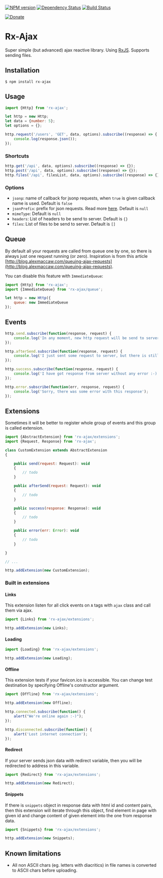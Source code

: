 [![NPM version](https://img.shields.io/npm/v/rx-ajax.svg?style=flat-square)](https://www.npmjs.com/package/rx-ajax)
[![Dependency Status](https://img.shields.io/gemnasium/Carrooi/Js-RxAjax.svg?style=flat-square)](https://gemnasium.com/Carrooi/Js-RxAjax)
[![Build Status](https://img.shields.io/travis/Carrooi/Js-RxAjax.svg?style=flat-square)](https://travis-ci.org/Carrooi/Js-RxAjax)

[![Donate](https://img.shields.io/badge/donate-PayPal-brightgreen.svg?style=flat-square)](https://www.paypal.com/cgi-bin/webscr?cmd=_s-xclick&hosted_button_id=WWGYRW56TBG9J)

# Rx-Ajax

Super simple (but advanced) ajax reactive library. Using [RxJS](https://github.com/Reactive-Extensions/RxJS).
Supports sending files.

## Installation

```
$ npm install rx-ajax
```

## Usage

```js
import {Http} from 'rx-ajax';

let http = new Http;
let data = {number: 5};
let options = {};

http.request('/users', 'GET', data, options).subscribe((response) => {
	console.log(response.json());
});
```

### Shortcuts

```js
http.get('/api', data, options).subscribe((response) => {});
http.post('/api', data, options).subscribe((response) => {});
http.files('/api', filesList, data, options).subscribe((response) => {});
```

### Options

* `jsonp`: name of callback for jsonp requests, when `true` is given callback name is used. Default is `false`
* `jsonPrefix`: prefix for json requests. Read more [here](http://stackoverflow.com/questions/2669690/why-does-google-prepend-while1-to-their-json-responses). Default is `null`
* `mimeType`: Default is `null`
* `headers`: List of headers to be send to server. Default is `{}`
* `files`: List of files to be send to server. Default is `[]`

## Queue

By default all your requests are called from queue one by one, so there is always just one request running (or zero).
Inspiration is from this article [http://blog.alexmaccaw.com/queuing-ajax-requests](http://blog.alexmaccaw.com/queuing-ajax-requests).

You can disable this feature with `ImmediateQueue`:

```js
import {Http} from 'rx-ajax';
import {ImmediateQueue} from 'rx-ajax/queue';

let http = new Http({
	queue: new ImmediateQueue
});
```

## Events

```js
http.send.subscribe(function(response, request) {
    console.log('In any moment, new http request will be send to server');
});

http.afterSend.subscribe(function(response, request) {
    console.log('I just sent some request to server, but there is still no response');
});

http.success.subscribe(function(response, request) {
    console.log('I have got response from server without any error :-)');
});

http.error.subscribe(function(err, response, request) {
    console.log('Sorry, there was some error with this response');
});
```

## Extensions

Sometimes it will be better to register whole group of events and this group is called extension.

```js
import {AbstractExtension} from 'rx-ajax/extensions';
import {Request, Response} from 'rx-ajax';

class CustomExtension extends AbstractExtension
{

	public send(request: Request): void
	{
		// todo
	}

	public afterSend(request: Request): void
	{
		// todo
	}

	public success(response: Response): void
	{
		// todo
	}

	public error(err: Error): void
	{
		// todo
	}

}

// ...

http.addExtension(new CustomExtension);
```

### Built in extensions

#### Links

This extension listen for all click events on `A` tags with `ajax` class and call them via ajax.

```js
import {Links} from 'rx-ajax/extensions';

http.addExtension(new Links);
```

#### Loading

```js
import {Loading} from 'rx-ajax/extensions';

http.addExtension(new Loading);
```

#### Offline

This extension tests if your favicon.ico is accessible. You can change test destination by specifying Offline's
constructor argument.

```js
import {Offline} from 'rx-ajax/extensions';

http.addExtension(new Offline);

http.connected.subscribe(function() {
    alert("We're online again :-)");
});

http.disconnected.subscribe(function() {
    alert('Lost internet connection');
});
```

#### Redirect

If your server sends json data with redirect variable, then you will be redirected to address in this variable.

```js
import {Redirect} from 'rx-ajax/extensions';

http.addExtension(new Redirect);
```

#### Snippets

If there is `snippets` object in response data with html id and content pairs, then this extension will iterate through 
this object, find element in page with given id and change content of given element into the one from response data.

```js
import {Snippets} from 'rx-ajax/extensions';

http.addExtension(new Snippets);
```

## Known limitations

* All non ASCII chars (eg. letters with diacritics) in file names is converted to ASCII chars before uploading.
